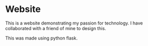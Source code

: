 # Website
This is a website demonstrating my passion for technology. I have collaborated with a friend of mine to design this. 

This was made using python flask.
